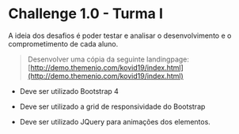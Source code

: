 # Challenge 1.0 - Turma I

A ideia dos desafios é poder testar e analisar o desenvolvimento e o comprometimento de cada aluno.
> Desenvolver uma cópia da seguinte landingpage: [http://demo.themenio.com/kovid19/index.html](http://demo.themenio.com/kovid19/index.html)

-   Deve ser utilizado Bootstrap 4
    
-   Deve ser utilizado a grid de responsividade do Bootstrap
    
-   Deve ser utilizado JQuery para animações dos elementos.
